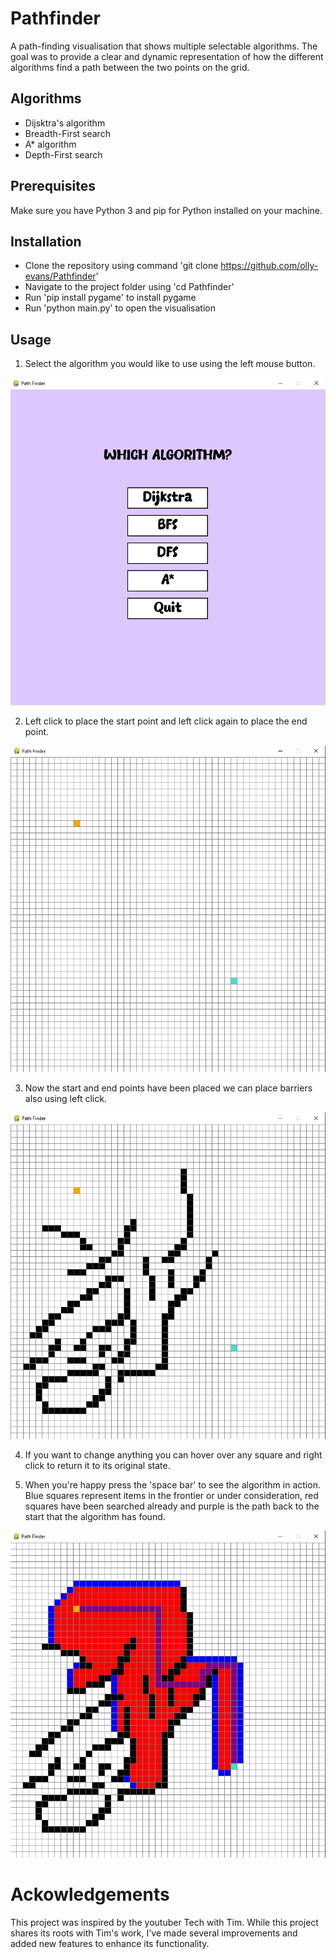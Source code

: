 # Pathfinder
A path-finding visualisation that shows multiple selectable algorithms. The goal was to provide a clear and dynamic representation of how the different algorithms find a path between the two points on the grid.

## Algorithms
- Dijsktra's algorithm
- Breadth-First search
- A* algorithm
- Depth-First search

## Prerequisites
Make sure you have Python 3 and pip for Python installed on your machine.

## Installation
- Clone the repository using command 'git clone https://github.com/olly-evans/Pathfinder'
- Navigate to the project folder using 'cd Pathfinder'
- Run 'pip install pygame' to install pygame
- Run 'python main.py' to open the visualisation
  
## Usage
1. Select the algorithm you would like to use using the left mouse button.

![Pathfinder](screenshots/MainMenu.png)

2. Left click to place the start point and left click again to place the end point.

![Pathfinder](screenshots/StartEnd.png)

3. Now the start and end points have been placed we can place barriers also using left click.

![Pathfinder](screenshots/Barriers.png)

4. If you want to change anything you can hover over any square and right click to return it to its original state.
   
5. When you're happy press the 'space bar' to see the algorithm in action. Blue squares represent items in the frontier or under consideration, red squares have been searched already and purple is the path back to the start that the algorithm has found.

![Pathfinder](screenshots/Algorithm.png)

# Ackowledgements

This project was inspired by the youtuber Tech with Tim. While this project shares its roots with Tim's work, I've made several improvements and added new features to enhance its functionality.
